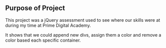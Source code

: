 ## Purpose of Project

This project was a jQuery assessment used to see where our skills were at during my time at Prime Digital Academy.

It shows that we could append new divs, assign them a color and remove a color based each specific container.  
